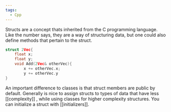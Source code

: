 ```yaml
---
tags:
  - Cpp
---
```

Structs are a concept thats inherited from the C programming language. Like the number says, they are a way of structuring data, but one could also define methods that pertain to the struct.
```cpp 
struct 2Vec{
	float x;
	float y;
	void Add(2Vec& otherVec){
		x += otherVec.x;
		y += otherVec.y	
} 
```
An important difference to classes is that struct members are public by default.
Generally is nice to assign structs to types of data that have less [[complexity]] , while using classes for higher complexity structures.
You can initialize a struct with [[initializers]].